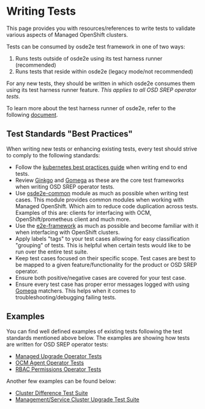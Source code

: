 # Writing Tests

This page provides you with resources/references to write tests
to validate various aspects of Managed OpenShift clusters.

Tests can be consumed by osde2e test framework in one of two ways:

1. Runs tests outside of osde2e using its test harness runner (recommended)
2. Runs tests that reside within osde2e (legacy mode/not recommended)

For any new tests, they should be written in which osde2e consumes them using
its test harness runner feature. *This applies to all OSD SREP operator tests.*

To learn more about the test harness runner of osde2e, refer to the following
[document](Test-Harnesses.md).

## Test Standards "Best Practices"

When writing new tests or enhancing existing tests, every test should strive
to comply to the following standards:

* Follow the [kubernetes best practices guide] when writing end to end tests.
* Review [Ginkgo] and [Gomega] as these are the core test frameworks when
  writing OSD SREP operator tests.
* Use [osde2e-common] module as much as possible when writing test cases. This
  module provides common modules when working with Managed OpenShift. Which
  aim to reduce code duplication across tests. Examples of this are:
  clients for interfacing with OCM, OpenShift/prometheus client and much more.
* Use the [e2e-framework] as much as possible and become familiar with it
  when interfacing with OpenShift clusters.
* Apply labels "tags" to your test cases allowing for easy classification
  "grouping" of tests. This is helpful when certain tests would like to be run
  over the entire test suite.
* Keep test cases focused on their specific scope. Test cases are best to be
  mapped to a given feature/functionality for the product or OSD SREP operator.
* Ensure both positive/negative cases are covered for your test case.
* Ensure every test case has proper error messages logged with using [Gomega]
  matchers. This helps when it comes to troubleshooting/debugging failing tests.

## Examples

You can find well defined examples of existing tests following the test
standards mentioned above below. The examples are showing how tests are written
for OSD SREP operator tests:

* [Managed Upgrade Operator Tests][managed-upgrade-operator-tests]
* [OCM Agent Operator Tests][ocm-agent-operator-tests]
* [RBAC Permissions Operator Tests][rbac-operator-tests]

Another few examples can be found below:

* [Cluster Difference Test Suite][cluster-diff-test-suite]
* [Management/Service Cluster Upgrade Test Suite][mc-sc-upgrade-testsuite]

[cluster-diff-test-suite]: https://github.com/openshift/osde2e/blob/main/test/cluster_diff/cluster_diff_test.go
[e2e-framework]: https://github.com/kubernetes-sigs/e2e-framework
[Ginkgo]:https://onsi.github.io/ginkgo/
[Gomega]:https://onsi.github.io/gomega/
[kubernetes best practices guide]: https://github.com/kubernetes/community/blob/master/contributors/devel/sig-testing/writing-good-e2e-tests.md
[managed-upgrade-operator-tests]: https://github.com/openshift/managed-upgrade-operator/blob/master/osde2e/managed_upgrade_operator_tests.go
[mc-sc-upgrade-testsuite]: https://github.com/openshift/osde2e/blob/main/test/mcscupgrade/mcscupgrade_test.go
[ocm-agent-operator-tests]: https://github.com/openshift/ocm-agent-operator/blob/master/osde2e/ocm_agent_operator_tests.go
[osde2e-common]: https://github.com/openshift/osde2e-common
[rbac-operator-tests]: https://github.com/openshift/rbac-permissions-operator/blob/master/osde2e/rbac_permissions_operator_tests.go
